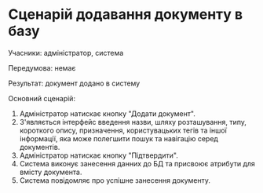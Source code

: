 # Сценарій додавання документу в базу

Учасники: aдміністратор, система

Передумова: немає

Результат: документ додано в систему

Основний сценарій:
   1. Адміністратор натискає кнопку "Додати документ".
   2. З'являється інтерфейс введення назви, шляху розташування, типу, короткого опису, призначення, користувацьких тегів та 
   іншої інформації, яка може полегшити пошук та навігацію серед документів.
   3. Адміністратор натискає кнопку "Підтвердити".
   4. Система виконує занесення данних до БД та присвоює атрибути для вмісту документа.
   5. Система повідомляє про успішне занесення документу. 
